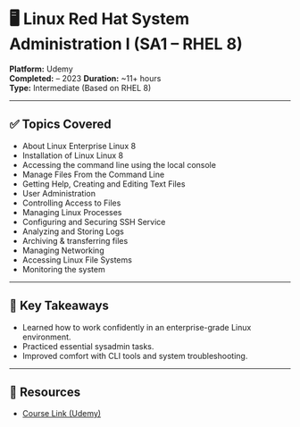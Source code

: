 # 🖥️ Linux Red Hat System Administration I (SA1 – RHEL 8)

**Platform:** Udemy  
**Completed:** – 2023
**Duration:** ~11+ hours  
**Type:** Intermediate (Based on RHEL 8)

---

## ✅ Topics Covered
- About Linux Enterprise Linux 8
- Installation of Linux Linux 8
- Accessing the command line using the local console
- Manage Files From the Command Line
- Getting Help, Creating and Editing Text Files
- User Administration
- Controlling Access to Files
- Managing Linux Processes
- Configuring and Securing SSH Service
- Analyzing and Storing Logs
- Archiving & transferring files
- Managing Networking
- Accessing Linux File Systems
- Monitoring the system

---

## 🧠 Key Takeaways
- Learned how to work confidently in an enterprise-grade Linux environment.
- Practiced essential sysadmin tasks.
- Improved comfort with CLI tools and system troubleshooting.

---

## 🔗 Resources
- [Course Link (Udemy)](https://www.udemy.com/course/redhat-linux-administration-l/?deal_code=UDEAFNULP0324&utm_term=Homepage&utm_content=Textlink&utm_campaign=NewUserLP0324&utm_source=aff-campaign&utm_medium=udemyads&LSNPUBID=znpz0s2okgU&ranMID=47901&ranEAID=znpz0s2okgU&ranSiteID=znpz0s2okgU-_RAJ1heR0qMlusW0YfGsPw&gad_source=1&couponCode=LETSLEARNNOW)
